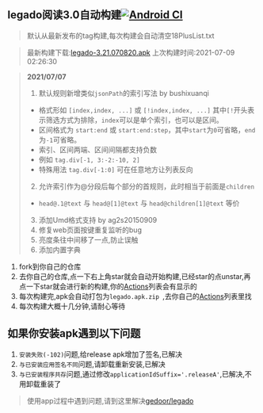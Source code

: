 ## legado阅读3.0自动构建[![Android CI](https://github.com/10bits/gedoor-Build/workflows/Android%20CI/badge.svg)](https://github.com/10bits/gedoor-Build/actions)

> 默认从最新发布的tag构建,每次构建会自动清空18PlusList.txt

> 最新构建下载:[legado-3.21.070820.apk](https://github.com/rainard/gedoor-Build/releases/download/legado-3.21.070820/legado-3.21.070820.apk) 上次构建时间:2021-07-09 02:26:30
<!--start-->
> **2021/07/07**
> 1. 默认规则新增类似`jsonPath`的索引写法 by bushixuanqi
> * 格式形如 `[index,index, ...]` 或 `[!index,index, ...]` 其中`[!`开头表示筛选方式为排除，`index`可以是单个索引，也可以是区间。
> * 区间格式为 `start:end` 或 `start:end:step`，其中`start`为`0`可省略，`end`为`-1`可省略。
> * 索引、区间两端、区间间隔都支持负数
> * 例如 `tag.div[-1, 3:-2:-10, 2]`
> * 特殊用法 `tag.div[-1:0]` 可在任意地方让列表反向
> 2. 允许索引作为@分段后每个部分的首规则，此时相当于前面是`children`
> * `head@.1@text` 与 `head@[1]@text` 与 `head@children[1]@text` 等价
> 3. 添加Umd格式支持 by ag2s20150909
> 4. 修复web页面按键重复监听的bug
> 5. 亮度条往中间移了一点,防止误触
> 6. 添加内置字典
<!--end-->
  
1. fork到你自己的仓库
2. 去你自己的仓库,点一下右上角star就会自动开始构建,已经star的点unstar,再点一下star就会进行新的构建,你的[Actions](https://github.com/10bits/gedoor-Build/actions)列表会有显示的
3. 每次构建完,apk会自动打包为`legado.apk.zip
`,去你自己的[Actions](https://github.com/10bits/gedoor-Build/actions)列表里找
4. 每次构建大概十几分钟,请耐心等待

## 如果你安装apk遇到以下问题

1. `安装失败(-102)`问题,给release apk增加了签名,已解决
2. `与已安装应用签名不同`问题,请卸载重新安装,已解决
3. `与已安装程序共存`问题,通过修改`applicationIdSuffix='.releaseA'`,已解决,不用卸载重装了
> 使用app过程中遇到问题,请到这里解决[gedoor/legado](https://github.com/gedoor/legado/issues)

